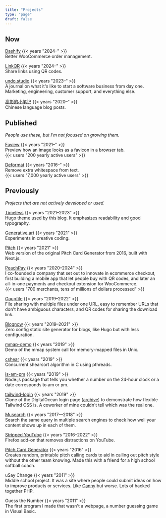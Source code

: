```yaml
---
title: "Projects"
type: "page"
draft: false
---
```


## Now

[Dashify](https://wordpress.org/plugins/dashify/) {{< years "2024–" >}} \
Better WooCommerce order management.

[LinkQR](https://linkqr.johnjago.com) {{< years "2024–" >}} \
Share links using QR codes.

[undo.studio](https://undo.studio) {{< years "2023–" >}} \
A journal on what it's like to start a software business from day one. Marketing, engineering, customer support, and everything else.

[高彰的小笔记](https://gaozhang.co/) {{< years "2020–" >}} \
Chinese language blog posts.

## Published

*People use these, but I'm not focused on growing them.*

[Faview](https://faview.johnjago.com) {{< years "2021–" >}} \
Preview how an image looks as a favicon in a browser tab. \
{{< users "200 yearly active users" >}}

[Deformat](https://deformat.johnjago.com) {{< years "2016–" >}} \
Remove extra whitespace from text. \
{{< users "7,000 yearly active users" >}}

## Previously

*Projects that are not actively developed or used.*

[Timeless](https://github.com/johnjago/timeless) {{< years "2021–2023" >}} \
Hugo theme used by this blog. It emphasizes readability and good typography.

[Generative art](https://github.com/undostudio/generative-art#generative-art--undostudio) {{< years "2021" >}} \
Experiments in creative coding.

[Pitch](https://pitch-iota.vercel.app/) {{< years "2021" >}} \
Web version of the original Pitch Card Generator from 2016, built with Next.js.

[PeachPay](https://peachpay.app) {{< years "2020–2024" >}} \
I co-founded a company that set out to innovate in ecommerce checkout, first building a mobile app that let people buy with QR codes, and later an all-in-one payments and checkout extension for WooCommerce. \
{{< users "700 merchants, tens of millions of dollars processed" >}}

[Goupfile](https://goupfile.johnjago.com) {{< years "2019–2022" >}} \
File sharing with multiple files under one URL, easy to remember URLs that don't have ambiguous characters, and QR codes for sharing the download link.

[Blognow](https://github.com/johnjago/blognow) {{< years "2019–2021" >}} \
Zero config static site generator for blogs, like Hugo but with less configuration.

[mmap-demo](https://github.com/johnjago/mmap-demo) {{< years "2019" >}} \
Demo of the mmap system call for memory-mapped files in Unix.

[cshear](https://github.com/johnjago/cshear) {{< years "2019" >}} \
Concurrent shearsort algorithm in C using pthreads.

[is-am-pm](https://www.npmjs.com/package/is-am-pm) {{< years "2019" >}} \
Node.js package that tells you whether a number on the 24-hour clock or a date corresponds to am or pm.

[tailwind-login](https://johnjago.github.io/tailwind-login/) {{< years "2019" >}} \
Clone of the DigitalOcean login page ([archive](http://web.archive.org/web/20190113042309/https://cloud.digitalocean.com/login)) to demonstrate how flexible Tailwind CSS is. A coworker of mine couldn't tell which was the real one.

[Musearch](https://github.com/johnjago/musearch) {{< years "2017—2018" >}} \
Search the same query in multiple search engines to check how well your content shows up in each of them.

[Stripped YouTube](https://addons.mozilla.org/en-US/firefox/addon/stripped-youtube/) {{< years "2016–2022" >}} \
Firefox add-on that removes distractions on YouTube.

[Pitch Card Generator](https://github.com/johnjago/pitch-card-generator) {{< years "2016" >}} \
Creates random, printable pitch calling cards to aid in calling out pitch style without the other team knowing. Made this with a friend for a high school softball coach.

uSay Change {{< years "2011" >}} \
Middle school project. It was a site where people could submit ideas on how to improve products or services. Like [Canny](https://canny.io/) but worse. Lots of hacked together PHP.

Guess the Number {{< years "2011" >}} \
The first program I made that wasn't a webpage, a number guessing game in Visual Basic.
